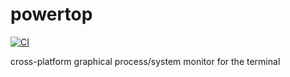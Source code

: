 # powertop

[![CI](https://github.com//powertop/workflows/CI/badge.svg)](https://github.com//powertop/actions)

cross-platform graphical process/system monitor for the terminal
